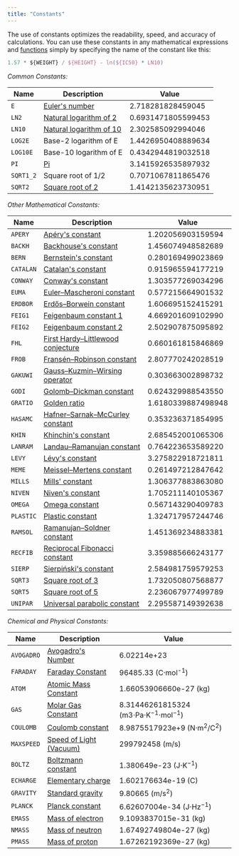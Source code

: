 ```yaml
---
title: "Constants"
---
```


The use of constants optimizes the readability, speed, and accuracy of calculations. You can use these constants in any
mathematical expressions and [functions](math-functions.md) simply by specifying the name of the constant like this:

```javascript
1.57 * ${WEIGHT} / ${HEIGHT} - ln(${IC50} * LN10)
```

*Common Constants:*

| Name      | Description                                                                                        | Value              |
| --------- | -------------------------------------------------------------------------------------------------- | ------------------ |
| `E`       | [Euler's number](https://en.wikipedia.org/wiki/E_(mathematical_constant))                          | 2.718281828459045  |
| `LN2`     | [Natural logarithm of 2](https://en.wikipedia.org/wiki/Natural_logarithm_of_2)                     | 0.6931471805599453 |
| `LN10`    | [Natural logarithm of 10](https://en.wikipedia.org/wiki/Natural_logarithm#Natural_logarithm_of_10) | 2.302585092994046  |
| `LOG2E`   | Base-2 logarithm of E                                                                              | 1.4426950408889634 |
| `LOG10E`  | Base-10 logarithm of E                                                                             | 0.4342944819032518 |
| `PI`      | [Pi](https://en.wikipedia.org/wiki/Pi)                                                           | 3.1415926535897932 |
| `SQRT1_2` | Square root of 1/2                                                                                 | 0.7071067811865476 |
| `SQRT2`   | [Square root of 2](https://en.wikipedia.org/wiki/Square_root_of_2)                                 | 1.4142135623730951 |

*Other Mathematical Constants:*

| Name      | Description                                                                                                      | Value              |
| --------- | ---------------------------------------------------------------------------------------------------------------- | ------------------ |
| `APERY`   | [Apéry's constant](https://en.wikipedia.org/wiki/Ap%C3%A9ry%27s_constant)                                        | 1.202056903159594  |
| `BACKH`   | [Backhouse's constant](https://en.wikipedia.org/wiki/Backhouse%27s_constant)                                     | 1.456074948582689  |
| `BERN`    | [Bernstein's constant](https://en.wikipedia.org/wiki/Bernstein%27s_constant)                                     | 0.280169499023869  |
| `CATALAN` | [Catalan's constant](https://en.wikipedia.org/wiki/Catalan%27s_constant)                                         | 0.915965594177219  |
| `CONWAY`  | [Conway's constant](https://en.wikipedia.org/wiki/Look-and-say_sequence#Growth_in_length)                        | 1.303577269034296  |
| `EUMA`    | [Euler–Mascheroni constant](https://en.wikipedia.org/wiki/Euler%E2%80%93Mascheroni_constant)                     | 0.577215664901532  |
| `ERDBOR`  | [Erdős–Borwein constant](https://en.wikipedia.org/wiki/Erd%C5%91s%E2%80%93Borwein_constant)                      | 1.606695152415291  |
| `FEIG1`   | [Feigenbaum constant 1](https://en.wikipedia.org/wiki/Feigenbaum_constants)                                      | 4.669201609102990  |
| `FEIG2`   | [Feigenbaum constant 2](https://en.wikipedia.org/wiki/Feigenbaum_constants)                                      | 2.502907875095892  |
| `FHL`     | [First Hardy–Littlewood conjecture](https://en.wikipedia.org/wiki/Twin_prime#Conjectures)                        | 0.660161815846869  |
| `FROB`    | [Fransén–Robinson constant](https://en.wikipedia.org/wiki/Frans%C3%A9n%E2%80%93Robinson_constant)                | 2.807770242028519  |
| `GAKUWI`  | [Gauss–Kuzmin–Wirsing operator](https://en.wikipedia.org/wiki/Gauss%E2%80%93Kuzmin%E2%80%93Wirsing_operator)     | 0.303663002898732  |
| `GODI`    | [Golomb–Dickman constant](https://en.wikipedia.org/wiki/Golomb%E2%80%93Dickman_constant)                         | 0.624329988543550  |
| `GRATIO`  | [Golden ratio](https://en.wikipedia.org/wiki/Golden_ratio)                                                       | 1.6180339887498948 |
| `HASAMC`  | [Hafner–Sarnak–McCurley constant](https://en.wikipedia.org/wiki/Hafner%E2%80%93Sarnak%E2%80%93McCurley_constant) | 0.353236371854995  |
| `KHIN`    | [Khinchin's constant](https://en.wikipedia.org/wiki/Khinchin%27s_constant)                                       | 2.685452001065306  |
| `LANRAM`  | [Landau–Ramanujan constant](https://en.wikipedia.org/wiki/Landau%E2%80%93Ramanujan_constant)                     | 0.764223653589220  |
| `LEVY`    | [Lévy's constant](https://en.wikipedia.org/wiki/L%C3%A9vy%27s_constant)                                          | 3.275822918721811  |
| `MEME`    | [Meissel–Mertens constant](https://en.wikipedia.org/wiki/Meissel%E2%80%93Mertens_constant)                       | 0.261497212847642  |
| `MILLS`   | [Mills' constant](https://en.wikipedia.org/wiki/Mills%27_constant)                                               | 1.306377883863080  |
| `NIVEN`   | [Niven's constant](https://en.wikipedia.org/wiki/Niven%27s_constant)                                             | 1.705211140105367  |
| `OMEGA`   | [Omega constant](https://en.wikipedia.org/wiki/Omega_constant)                                                   | 0.567143290409783  |
| `PLASTIC` | [Plastic constant](https://en.wikipedia.org/wiki/Plastic_number)                                                 | 1.324717957244746  |
| `RAMSOL`  | [Ramanujan–Soldner constant](https://en.wikipedia.org/wiki/Ramanujan%E2%80%93Soldner_constant)                   | 1.451369234883381  |
| `RECFIB`  | [Reciprocal Fibonacci constant](https://en.wikipedia.org/wiki/Reciprocal_Fibonacci_constant)                     | 3.359885666243177  |
| `SIERP`   | [Sierpiński's constant](https://en.wikipedia.org/wiki/Sierpi%C5%84ski%27s_constant)                              | 2.584981759579253  |
| `SQRT3`   | [Square root of 3](https://en.wikipedia.org/wiki/Square_root_of_3)                                               | 1.732050807568877  |
| `SQRT5`   | [Square root of 5](https://en.wikipedia.org/wiki/Square_root_of_5)                                               | 2.236067977499789  |
| `UNIPAR`  | [Universal parabolic constant](https://en.wikipedia.org/wiki/Universal_parabolic_constant)                       | 2.295587149392638  |

*Chemical and Physical Constants:*

| Name       | Description                                                             | Value                                                    |
| ---------- | ----------------------------------------------------------------------- | -------------------------------------------------------- |
| `AVOGADRO` | [Avogadro's Number](https://en.wikipedia.org/wiki/Avogadro_constant)    | 6.02214e+23                                              |
| `FARADAY`  | [Faraday Constant](https://en.wikipedia.org/wiki/Faraday_constant)      | 96485.33 (C·mol<sup>-1</sup>)                            |
| `ATOM`     | [Atomic Mass Constant](https://en.wikipedia.org/wiki/Dalton_(unit))     | 1.66053906660e-27 (kg)                                   |
| `GAS`      | [Molar Gas Constant](https://en.wikipedia.org/wiki/Gas_constant)        | 8.31446261815324 (m3⋅Pa⋅K<sup>−1</sup>⋅mol<sup>−1</sup>) |
| `COULOMB`  | [Coulomb constant](https://en.wikipedia.org/wiki/Coulomb_constant)      | 8.9875517923e+9 (N·m<sup>2</sup>/C<sup>2</sup>)          |
| `MAXSPEED` | [Speed of Light (Vacuum)](https://en.wikipedia.org/wiki/Speed_of_light) | 299792458 (m/s)                                          |
| `BOLTZ`    | [Boltzmann constant](https://en.wikipedia.org/wiki/Boltzmann_constant)  | 1.380649e-23 (J⋅K<sup>−1</sup>)                          |
| `ECHARGE`  | [Elementary charge](https://en.wikipedia.org/wiki/Elementary_charge)    | 1.602176634e-19 (C)                                      |
| `GRAVITY`  | [Standard gravity](https://en.wikipedia.org/wiki/Standard_gravity)      | 9.80665 (m/s<sup>2</sup>)                                |
| `PLANCK`   | [Planck constant](https://en.wikipedia.org/wiki/Planck_constant)        | 6.62607004e-34 (J⋅Hz<sup>−1</sup>)                       |
| `EMASS`    | [Mass of electron](https://en.wikipedia.org/wiki/Electron_rest_mass)    | 9.1093837015e-31 (kg)                                    |
| `NMASS`    | [Mass of neutron](https://en.wikipedia.org/wiki/Neutron)                | 1.67492749804e-27 (kg)                                   |
| `PMASS`    | [Mass of proton](https://en.wikipedia.org/wiki/Proton)                  | 1.67262192369e-27 (kg)                                   |
